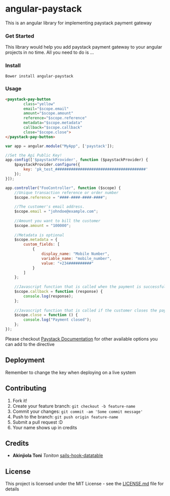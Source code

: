 # angular-paystack
This is an angular library for implementing paystack payment gateway
### Get Started
This library would help you add paystack payment gateway to your angular projects in no time. All you need to do is ...
### Install
```
Bower install angular-paystack
```
### Usage
```html
<paystack-pay-button
        class="yellow"
        email="$scope.email"
        amount="$scope.amount"
        reference="$scope.reference"
        metadata="$scope.metadata"
        callback="$scope.callback"
        close="$scope.close">
</paystack-pay-button>
```

```javascript
var app = angular.module("MyApp", ['paystack']);

//Set the Api Public Key!
app.config(['$paystackProvider', function ($paystackProvider) {
    $paystackProvider.configure({
        key: 'pk_test_########################################'
    });
}]);

app.controller("FooController", function ($scope) {
    //Unique transaction reference or order number
    $scope.reference = "####-####-####-####";
    
    //The customer's email address.
    $scope.email = "johndoe@example.com";
    
    //Amount you want to bill the customer
    $scope.amount = "100000";
    
    //Metadata is optional
    $scope.metadata = {
        custom_fields: [
            {
                display_name: "Mobile Number",
                variable_name: "mobile_number",
                value: "+234##########"
            }
        ]
    };
    
    //Javascript function that is called when the payment is successful
    $scope.callback = function (response) {
        console.log(response);
    };
    
    //Javascript function that is called if the customer closes the payment window
    $scope.close = function () {
        console.log("Payment closed");
    };
});
```
Please checkout [Paystack Documentation](https://developers.paystack.co/docs/paystack-inline) for other available options you can add to the directive

## Deployment
Remember to change the key when deploying on a live system

## Contributing
1. Fork it!
2. Create your feature branch: `git checkout -b feature-name`
3. Commit your changes: `git commit -am 'Some commit message'`
4. Push to the branch: `git push origin feature-name`
5. Submit a pull request :D
6. Your name shows up in credits

## Credits
* **Akinjiola Toni** *Toniton* [sails-hook-datatable](https://github.com/toniton/sails-hook-datatable)

## License
This project is licensed under the MIT License - see the [LICENSE.md](LICENSE.md) file for details

